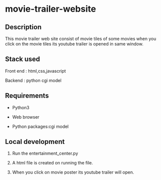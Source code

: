 # movie-trailer-website

## Description

This movie trailer web site consist of movie tiles of some movies when you click on the movie tiles its youtube trailer is opened in same window.

## Stack used

Front end : html,css,javascript

Backend : python cgi model

## Requirements

* Python3

* Web browser

* Python packages:cgi model

## Local development

1. Run the entertainment_center.py

2. A html file is created on running the file.

3. When you click on movie poster its youtube trailer will open.
